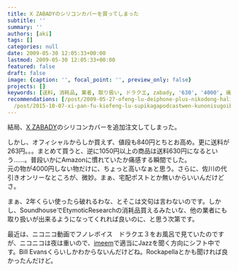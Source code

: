 ```yaml
---
title: X ZABADYのシリコンカバーを買ってしまった
subtitle: ''
summary: ''
authors: [aki]
tags: []
categories: null
date: 2009-05-30 12:05:33+00:00
lastmod: 2009-05-30 12:05:33+00:00
featured: false
draft: false
image: {caption: '', focal_point: '', preview_only: false}
projects: []
keywords: [送料, 消耗品, 業者, 取り扱い, ドラクエ, zabady, '630', '4000', 痛感, ポスト]
recommendations: [/post/2009-05-27-ofeng-lu-deiphone-plus-nikodong-haliang-iyo/, /post/2008-07-16-rockapella-channel/,
  /post/2015-10-07-xi-pan-fu-kiofeng-lu-supikagapodcastwen-kunonisugoibian-li/]
---
```

結局、[X ZABADY](http://www.amazon.co.jp/TWINBIRD-AV-J122B-FM%E3%83%A9%E3%82%B8%E3%82%AA%E4%BB%98%E9%98%B2%E6%B0%B4%E3%82%B9%E3%83%94%E3%83%BC%E3%82%AB%E3%83%BC-iPod%E5%AF%BE%E5%BF%9C-ZABADY/dp/B000GDXS78/)のシリコンカバーを追加注文してしまった。

しかし、オフィシャルからしか買えず、値段も840円とちとお高め。更に送料が263円。。。まとめて買うと、逆に1050円以上の商品は送料630円になるという……。普段いかにAmazonに慣れていたか痛感する瞬間でした。  
元の物が4000円しない物だけに、ちょっと高いなぁと思う。さらに、佐川の代引きオンリーなところが、微妙。まぁ、宅配ポストとか無いからいいんだけどさ。

まぁ、2年くらい使ったら破れるわな、とそこは文句は言わないのです。しかし、SoundhouseでEtymoticResearchの消耗品買えるみたいな、他の業者にも取り扱いが出来るようになってくれれば良いのに、と思う次第です。

最近は、ニコニコ動画でフノレボイス　ドラクエ３をお風呂で見ていたのですが、ニコニコは夜は重いので、[imeem](http://www.appbank.net/2009/05/29/iphone-application/27605.php)で適当にJazzを聞く方向にシフト中です。Bill Evansくらいしかわからないんだけどね。Rockapellaとかも聞ければ良かったんだけど。


